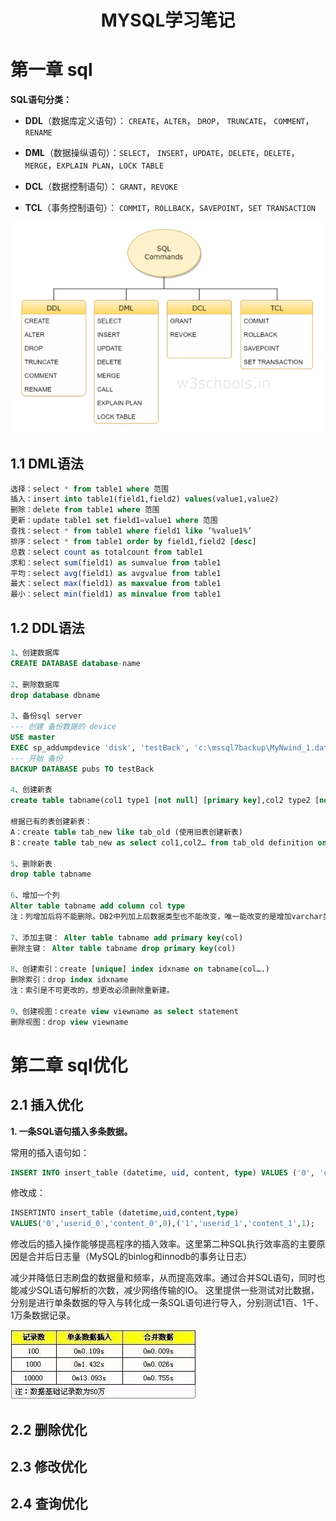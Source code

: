 <h1 style="font-weight:bold;"><center>MYSQL学习笔记</center></h1>

# 第一章 sql

**SQL语句分类：**

- **DDL**（数据库定义语句）： `CREATE`，`ALTER`， `DROP`， `TRUNCATE`， `COMMENT`， `RENAME`

- **DML**（数据操纵语句）：`SELECT`， `INSERT`，`UPDATE`，`DELETE`，`DELETE`，`MERGE`，`EXPLAIN PLAN`，`LOCK TABLE`

- **DCL**（数据控制语句）： `GRANT`，`REVOKE`

- **TCL**（事务控制语句）： `COMMIT`，`ROLLBACK`，`SAVEPOINT`，`SET TRANSACTION`

![1573726522208](assets/1573726522208.png)

## 1.1 DML语法

```sql
选择：select * from table1 where 范围
插入：insert into table1(field1,field2) values(value1,value2)
删除：delete from table1 where 范围
更新：update table1 set field1=value1 where 范围
查找：select * from table1 where field1 like ’%value1%’
排序：select * from table1 order by field1,field2 [desc]
总数：select count as totalcount from table1
求和：select sum(field1) as sumvalue from table1
平均：select avg(field1) as avgvalue from table1
最大：select max(field1) as maxvalue from table1
最小：select min(field1) as minvalue from table1
```

## 1.2 DDL语法

````sql
1、创建数据库
CREATE DATABASE database-name

2、删除数据库
drop database dbname

3、备份sql server
--- 创建 备份数据的 device
USE master
EXEC sp_addumpdevice 'disk', 'testBack', 'c:\mssql7backup\MyNwind_1.dat'
--- 开始 备份
BACKUP DATABASE pubs TO testBack

4、创建新表
create table tabname(col1 type1 [not null] [primary key],col2 type2 [not null],..)

根据已有的表创建新表：
A：create table tab_new like tab_old (使用旧表创建新表)
B：create table tab_new as select col1,col2… from tab_old definition only

5、删除新表
drop table tabname

6、增加一个列
Alter table tabname add column col type
注：列增加后将不能删除。DB2中列加上后数据类型也不能改变，唯一能改变的是增加varchar类型的长度。

7、添加主键： Alter table tabname add primary key(col)
删除主键： Alter table tabname drop primary key(col)

8、创建索引：create [unique] index idxname on tabname(col….)
删除索引：drop index idxname
注：索引是不可更改的，想更改必须删除重新建。

9、创建视图：create view viewname as select statement
删除视图：drop view viewname
````



# 第二章 sql优化

## 2.1 插入优化

**1. 一条SQL语句插入多条数据。**

常用的插入语句如：

````sql
INSERT INTO insert_table (datetime, uid, content, type) VALUES ('0', 'userid_0', 'content_0', 0);INSERT INTO insert_table (datetime, uid, content, type) VALUES ('1', 'userid_1', 'content_1', 1);
````

修改成：

````sql
INSERTINTO insert_table (datetime,uid,content,type)
VALUES('0','userid_0','content_0',0),('1','userid_1','content_1',1);
````

修改后的插入操作能够提高程序的插入效率。这里第二种SQL执行效率高的主要原因是合并后日志量（MySQL的binlog和innodb的事务让日志）

减少并降低日志刷盘的数据量和频率，从而提高效率。通过合并SQL语句，同时也能减少SQL语句解析的次数，减少网络传输的IO。
这里提供一些测试对比数据，分别是进行单条数据的导入与转化成一条SQL语句进行导入，分别测试1百、1千、1万条数据记录。

![1573726930618](assets/1573726930618.png)

## 2.2 删除优化

## 2.3 修改优化

## 2.4 查询优化